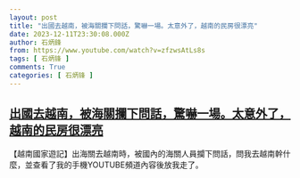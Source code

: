 ```yaml
---
layout: post
title: "出國去越南，被海關攔下問話，驚嚇一場。太意外了，越南的民房很漂亮"
date: 2023-12-11T23:30:08.000Z
author: 石炳鋒
from: https://www.youtube.com/watch?v=zfzwsAtLs8s
tags: [ 石炳锋 ]
comments: True
categories: [ 石炳锋 ]
---
```

<!--1702337408000-->
[出國去越南，被海關攔下問話，驚嚇一場。太意外了，越南的民房很漂亮](https://www.youtube.com/watch?v=zfzwsAtLs8s)
------

<div>
【越南國家遊記】出海關去越南時，被國內的海關人員攔下問話，問我去越南幹什麼，並查看了我的手機YOUTUBE頻道內容後放我走了。
</div>
